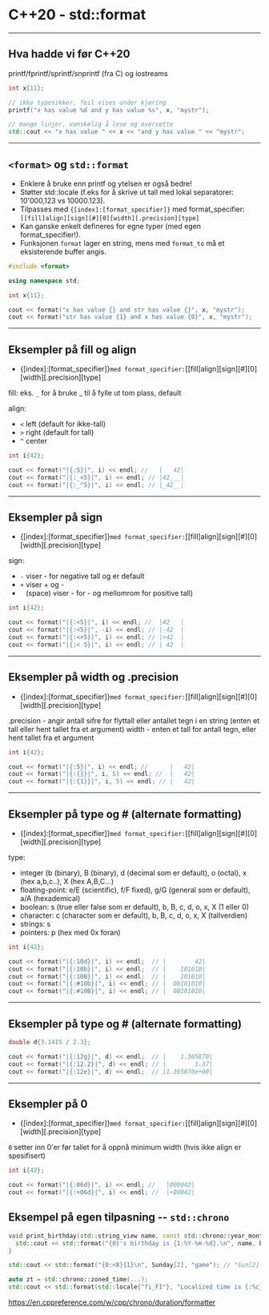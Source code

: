 # C++20 - std::format
---

## Hva hadde vi før C++20

printf/fprintf/sprintf/snprintf (fra C) og iostreams

```cpp
int x{11};

// ikke typesikker, feil vises under kjøring
printf("x has value %d and y has value %s", x, "mystr");

// mange linjer, vanskelig å lese og oversette
std::cout << "x has value " << x << "and y has value " << "mystr"; 
```

---

## `<format>` og `std::format`

- Enklere å bruke enn printf og ytelsen er også bedre! 
- Støtter std::locale (f.eks for å skrive ut tall med lokal separatorer: 10'000,123 vs 10000.123).
- Tilpasses med `{[index]:[format_specifier]}` med format_specifier: `[[fill]align][sign][#][0][width][.precision][type]`
- Kan ganske enkelt defineres for egne typer (med egen format_specifier!).
- Funksjonen `format` lager en string, mens med `format_to` må et eksisterende buffer angis.

```cpp
#include <format>

using namespace std;

int x{11};

cout << format("x has value {} and str has value {}", x, "mystr");
cout << format("str has value {1} and x has value {0}", x, "mystr");
```

---

## Eksempler på fill og align

- {[index]:[format_specifier]}` med format_specifier: `[[fill]align][sign][#][0][width][.precision][type]

fill: eks. `_` for å bruke _ til å fylle ut tom plass, default ` `

align: 
- `<` left (default for ikke-tall)
- `>` right (default for tall)
- `^` center

```cpp
int i{42};

cout << format("|{:5}|", i) << endl; //   |   42| 
cout << format("|{:_<5}|", i) << endl; // |42___| 
cout << format("|{:_^5}|", i) << endl; // |_42__| 
```

---

## Eksempler på sign

- {[index]:[format_specifier]}` med format_specifier: `[[fill]align][sign][#][0][width][.precision][type]

sign:
- `-` viser - for negative tall og er default
- `+` viser + og -
-  ` ` (space) viser - for - og mellomrom for positive tall)

```cpp
int i{42};

cout << format("|{:<5}|", i) << endl; //  |42   | 
cout << format("|{:<5}|", -i) << endl; // |-42  | 
cout << format("|{:<+5}|", i) << endl; // |+42  | 
cout << format("|{:< 5}|", i) << endl; // | 42  | 
```

---

## Eksempler på width og .precision

- {[index]:[format_specifier]}` med format_specifier: `[[fill]align][sign][#][0][width][.precision][type]

.precision - angir antall sifre for flyttall eller antallet tegn i en string (enten et tall eller hent tallet fra et argument)
width - enten et tall for antall tegn, eller hent tallet fra et argument

```cpp
int i{42};

cout << format("|{:5}|", i) << endl; //      |   42| 
cout << format("|{:{}}|", i, 5) << endl; //  |   42| 
cout << format("|{:{1}}|", i, 5) << endl; // |   42| 
```

---

## Eksempler på type og # (alternate formatting)

- {[index]:[format_specifier]}` med format_specifier: `[[fill]align][sign][#][0][width][.precision][type]

type:
- integer (b (binary), B (binary), d (decimal som er default), o (octal), x (hex a,b,c..), X (hex A,B,C...)
- floating-point: e/E (scientific), f/F fixed), g/G (general som er default), a/A (hexademical)
- boolean: s (true eller false som er default), b, B, c, d, o, x, X (1 eller 0)
- character: c (character som er default), b, B, c, d, o, x, X (tallverdien)
- strings: s
- pointers: p (hex med 0x foran)

```cpp
int i{42};

cout << format("|{:10d}|", i) << endl;  // |        42| 
cout << format("|{:10b}|", i) << endl;  // |    101010| 
cout << format("|{:10B}|", i) << endl;  // |    101010| 
cout << format("|{:#10b}|", i) << endl; // |  0b101010| 
cout << format("|{:#10B}|", i) << endl; // |  0B101010| 
```

---

## Eksempler på type og # (alternate formatting)

```cpp
double d{3.1415 / 2.3};

cout << format("|{:12g}|", d) << endl;  // |    1.365870| 
cout << format("|{:12.2}|", d) << endl; // |        1.37| 
cout << format("|{:12e}|", d) << endl;  // |1.365870e+00| 
```

---

## Eksempler på 0

- {[index]:[format_specifier]}` med format_specifier: `[[fill]align][sign][#][0][width][.precision][type]

`0` setter inn 0'er før tallet for å oppnå minimum width (hvis ikke align er spesifisert)

```cpp
int i{42};

cout << format("|{:06d}|", i) << endl; //   |000042| 
cout << format("|{:+06d}|", i) << endl; //  |+00042| 
```

## Eksempel på egen tilpasning -- `std::chrono`

```cpp
void print_birthday(std::string_view name, const std::chrono::year_month_day& birthday) {
  std::cout << std::format("{0}'s birthday is {1:%Y-%m-%d}.\n", name, birthday);
}

std::cout << std::format("{0:<8}{1}\n", Sunday[2], "game"); // "Sun[2]  game"

auto zt = std::chrono::zoned_time(...);
std::cout << std::format(std::locale{"fi_FI"}, "Localized time is {:%c}\n", zt);
```

https://en.cppreference.com/w/cpp/chrono/duration/formatter
